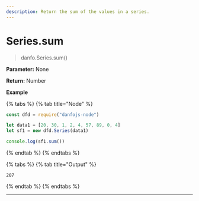 ```yaml
---
description: Return the sum of the values in a series.
---
```


# Series.sum

> danfo.Series.sum()&#x20;

**Parameter:** None

**Return:** Number

**Example**

{% tabs %}
{% tab title="Node" %}
```javascript
const dfd = require("danfojs-node")

let data1 = [20, 30, 1, 2, 4, 57, 89, 0, 4]
let sf1 = new dfd.Series(data1)

console.log(sf1.sum())
```
{% endtab %}
{% endtabs %}

{% tabs %}
{% tab title="Output" %}
```
207
```
{% endtab %}
{% endtabs %}

***

